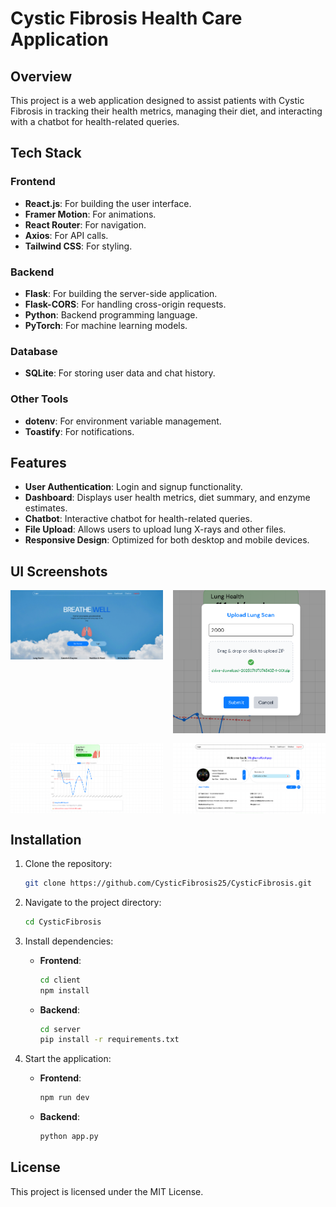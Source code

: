 # Cystic Fibrosis Health Care Application

## Overview

This project is a web application designed to assist patients with Cystic Fibrosis in tracking their health metrics, managing their diet, and interacting with a chatbot for health-related queries.

## Tech Stack

### Frontend

- **React.js**: For building the user interface.
- **Framer Motion**: For animations.
- **React Router**: For navigation.
- **Axios**: For API calls.
- **Tailwind CSS**: For styling.

### Backend

- **Flask**: For building the server-side application.
- **Flask-CORS**: For handling cross-origin requests.
- **Python**: Backend programming language.
- **PyTorch**: For machine learning models.

### Database

- **SQLite**: For storing user data and chat history.

### Other Tools

- **dotenv**: For environment variable management.
- **Toastify**: For notifications.

## Features

- **User Authentication**: Login and signup functionality.
- **Dashboard**: Displays user health metrics, diet summary, and enzyme estimates.
- **Chatbot**: Interactive chatbot for health-related queries.
- **File Upload**: Allows users to upload lung X-rays and other files.
- **Responsive Design**: Optimized for both desktop and mobile devices.

## UI Screenshots

<div style="display: grid; grid-template-columns: repeat(2, 1fr); gap: 16px;">
  <img src="client/public/homescreen.png" alt="Home Page" width="400" />
  <img src="client/public/dashboard1.png" alt="Dashboard 1" width="400" />
  <img src="client/public/dashboard2.png" alt="Dashboard 2" width="400" />
  <img src="client/public/dashboard3.png" alt="Dashboard 3" width="400" />
</div>

## Installation

1. Clone the repository:

   ```bash
   git clone https://github.com/CysticFibrosis25/CysticFibrosis.git
   ```

2. Navigate to the project directory:

   ```bash
   cd CysticFibrosis
   ```

3. Install dependencies:

   - **Frontend**:

     ```bash
     cd client
     npm install
     ```

   - **Backend**:

     ```bash
     cd server
     pip install -r requirements.txt
     ```

4. Start the application:

   - **Frontend**:

     ```bash
     npm run dev
     ```

   - **Backend**:

     ```bash
     python app.py
     ```

## License

This project is licensed under the MIT License.
